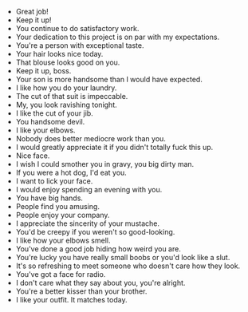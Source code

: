 * Great job!
* Keep it up!
* You continue to do satisfactory work.
* Your dedication to this project is on par with my expectations.
* You're a person with exceptional taste.
* Your hair looks nice today.
* That blouse looks good on you.
* Keep it up, boss.
* Your son is more handsome than I would have expected.
* I like how you do your laundry.
* The cut of that suit is impeccable.
* My, you look ravishing tonight.
* I like the cut of your jib.
* You handsome devil.
* I like your elbows.
* Nobody does better mediocre work than you.
* I would greatly appreciate it if you didn't totally fuck this up.
* Nice face.
* I wish I could smother you in gravy, you big dirty man.
* If you were a hot dog, I'd eat you.
* I want to lick your face.
* I would enjoy spending an evening with you.
* You have big hands.
* People find you amusing.
* People enjoy your company.
* I appreciate the sincerity of your mustache.
* You'd be creepy if you weren't so good-looking.
* I like how your elbows smell.
* You've done a good job hiding how weird you are.
* You're lucky you have really small boobs or you'd look like a slut.
* It's so refreshing to meet someone who doesn't care how they look.
* You've got a face for radio.
* I don't care what they say about you, you're alright.
* You're a better kisser than your brother.
* I like your outfit. It matches today.
